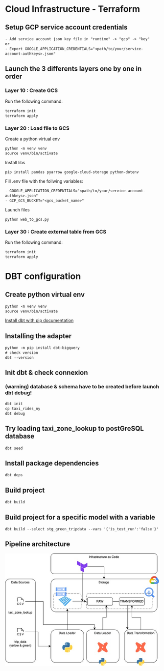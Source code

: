 # Cloud Infrastructure - Terraform

## Setup GCP service account credentials
```
- Add service account json key file in "runtime" -> "gcp" -> "key"
or
- Export GOOGLE_APPLICATION_CREDENTIALS="<path/to/your/service-account-authkeys>.json"
```

## Launch the 3 differents layers one by one in order
### Layer 10 : Create GCS
Run the following command:
```
terraform init
terraform apply
```

### Layer 20 : Load file to GCS
Create a python virtual env
```
python -m venv venv
source venv/bin/activate
```

Install libs
```
pip install pandas pyarrow google-cloud-storage python-dotenv
```

Fill .env file with the follwing variables:
```
- GOOGLE_APPLICATION_CREDENTIALS="<path/to/your/service-account-authkeys>.json"
- GCP_GCS_BUCKET="<gcs_bucket_name>"
```

Launch files
```
python web_to_gcs.py
```

### Layer 30 : Create external table from GCS
Run the following command:
```
terraform init
terraform apply
```

# DBT configuration

## Create python virtual env

```
python -m venv venv
source venv/bin/activate
```

[Install dbt with pip documentation](https://docs.getdbt.com/docs/core/pip-install)

## Installing the adapter
```
python -m pip install dbt-bigquery
# check version
dbt --version
```

## Init dbt & check connexion
### (warning) database & schema have to be created before launch dbt debug!
```
dbt init
cp taxi_rides_ny
dbt debug
```

## Try loading taxi_zone_lookup to postGreSQL database
```
dbt seed
```

## Install package dependencies
```
dbt deps
```

## Build project
```
dbt build
```

## Build project for a specific model with a variable
```
dbt build --select stg_green_tripdata --vars '{'is_test_run':'false'}'
```


## Pipeline architecture

<img src="images/zoomcamp-week4-gcp-environment.jpg"/>
